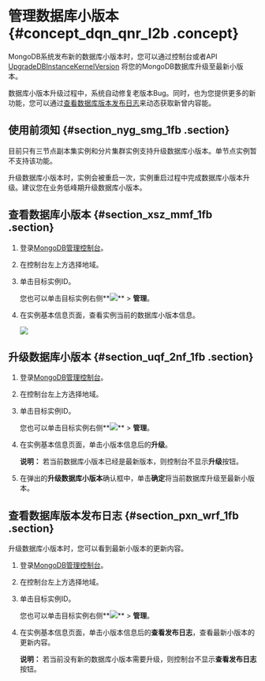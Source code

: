 # 管理数据库小版本 {#concept_dqn_qnr_l2b .concept}

MongoDB系统发布新的数据库小版本时，您可以通过控制台或者API [UpgradeDBInstanceKernelVersion](../../../../intl.zh-CN/API参考/API参考/实例管理/UpgradeDBInstanceKernelVersion.md#) 将您的MongoDB数据库升级至最新小版本。

数据库小版本升级过程中，系统自动修复老版本Bug。同时，也为您提供更多的新功能，您可以通过[查看数据库版本发布日志](#section_pxn_wrf_1fb)来动态获取新曾内容能。

## 使用前须知 {#section_nyg_smg_1fb .section}

目前只有三节点副本集实例和分片集群实例支持升级数据库小版本。单节点实例暂不支持该功能。

升级数据库小版本时，实例会被重启一次，实例重启过程中完成数据库小版本升级。建议您在业务低峰期升级数据库小版本。

## 查看数据库小版本 {#section_xsz_mmf_1fb .section}

1.  登录[MongoDB管理控制台](https://mongodb.console.aliyun.com/#/mongodb/list)。
2.  在控制台左上方选择地域。
3.  单击目标实例ID。

    您也可以单击目标实例右侧**![](http://static-aliyun-doc.oss-cn-hangzhou.aliyuncs.com/assets/img/20146/154088118611185_zh-CN.png)** \> **管理**。

4.  在实例基本信息页面，查看实例当前的数据库小版本信息。

    ![](http://static-aliyun-doc.oss-cn-hangzhou.aliyuncs.com/assets/img/20146/154088118611187_zh-CN.png)


## 升级数据库小版本 {#section_uqf_2nf_1fb .section}

1.  登录[MongoDB管理控制台](https://mongodb.console.aliyun.com/#/mongodb/list)。
2.  在控制台左上方选择地域。
3.  单击目标实例ID。

    您也可以单击目标实例右侧**![](http://static-aliyun-doc.oss-cn-hangzhou.aliyuncs.com/assets/img/20146/154088118611185_zh-CN.png)** \> **管理**。

4.  在实例基本信息页面，单击小版本信息后的**升级**。

    **说明：** 若当前数据库小版本已经是最新版本，则控制台不显示**升级**按钮。

5.  在弹出的**升级数据库小版本**确认框中，单击**确定**将当前数据库升级至最新小版本。

## 查看数据库版本发布日志 {#section_pxn_wrf_1fb .section}

升级数据库小版本时，您可以看到最新小版本的更新内容。

1.  登录[MongoDB管理控制台](https://mongodb.console.aliyun.com/#/mongodb/list)。
2.  在控制台左上方选择地域。
3.  单击目标实例ID。

    您也可以单击目标实例右侧**![](http://static-aliyun-doc.oss-cn-hangzhou.aliyuncs.com/assets/img/20146/154088118611185_zh-CN.png)** \> **管理**。

4.  在实例基本信息页面，单击小版本信息后的**查看发布日志**，查看最新小版本的更新内容。

    **说明：** 若当前没有新的数据库小版本需要升级，则控制台不显示**查看发布日志**按钮。


